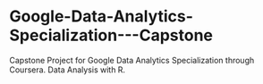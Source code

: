 # Google-Data-Analytics-Specialization---Capstone

Capstone Project for Google Data Analytics Specialization through Coursera. 
Data Analysis with R. 
